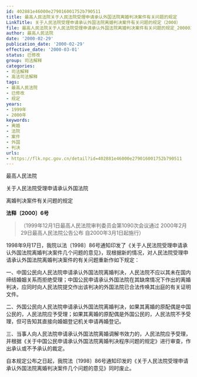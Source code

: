 ```yaml
---
id: 402881e46000e279016001752b790511
title: 最高人民法院关于人民法院受理申请承认外国法院离婚判决案件有关问题的规定
LinkTitle: 关于人民法院受理申请承认外国法院离婚判决案件有关问题的规定（2000）
file: 最高人民法院关于人民法院受理申请承认外国法院离婚判决案件有关问题的规定_20000229_402881e46000e279016001752b790511.docx
author: 最高人民法院
date: '2000-02-29'
publication_date: '2000-02-29'
effective_date: '2000-03-01'
status: 已修改
group: 司法解释
categories:
- 司法解释
- 高法司法解释
tags:
- 最高人民法院
- 已修改
- 规定
years:
- 1999年
- 2000年
keywords:
- 离婚
- 法院
- 案件
- 外国
- 判决
urls:
- https://flk.npc.gov.cn/detail?id=402881e46000e279016001752b790511
---
```


最高人民法院

关于人民法院受理申请承认外国法院

离婚判决案件有关问题的规定

**法释〔2000〕6号**

> （1999年12月1日最高人民法院审判委员会第1090次会议通过 2000年2月29日最高人民法院公告公布 自2000年3月1日起施行）

1998年9月17日，我院以法〔1998〕86号通知印发了《关于人民法院受理申请承认外国法院离婚判决案件几个问题的意见》，现根据新的情况，对人民法院受理申请承认外国法院离婚判决案件的有关问题重新作如下规定：

一、中国公民向人民法院申请承认外国法院离婚判决，人民法院不应以其未在国内缔结婚姻关系而拒绝受理；中国公民申请承认外国法院在其缺席情况下作出的离婚判决，应同时向人民法院提交作出该判决的外国法院已合法传唤其出庭的有关证明文件。

二、外国公民向人民法院申请承认外国法院离婚判决，如果其离婚的原配偶是中国公民的，人民法院应予受理；如果其离婚的原配偶是外国公民的，人民法院不予受理，但可告知其直接向婚姻登记机关申请再婚登记。

三、当事人向人民法院申请承认外国法院离婚调解书效力的，人民法院应予受理，并根据《关于中国公民申请承认外国法院离婚判决程序问题的规定》进行审查，作出承认或不予承认的裁定。

自本规定公布之日起，我院法〔1998〕86号通知印发的《关于人民法院受理申请承认外国法院离婚判决案件几个问题的意见》同时废止。
